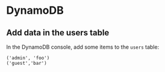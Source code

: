# DynamoDB
## Add data in the users table
In the DynamoDB console, add some items to the `users` table:

```
('admin', 'foo')
('guest','bar')
```
